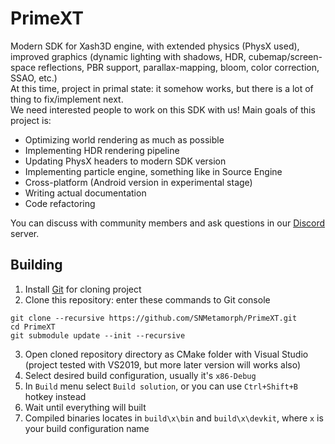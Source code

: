# PrimeXT
Modern SDK for Xash3D engine, with extended physics (PhysX used), improved graphics (dynamic lighting with shadows, HDR, cubemap/screen-space reflections, PBR support, parallax-mapping, bloom, color correction, SSAO, etc.)<br>
At this time, project in primal state: it somehow works, but there is a lot of thing to fix/implement next.<br>
We need interested people to work on this SDK with us! Main goals of this project is:
- Optimizing world rendering as much as possible<br>
- Implementing HDR rendering pipeline<br>
- Updating PhysX headers to modern SDK version<br>
- Implementing particle engine, something like in Source Engine<br>
- Cross-platform (Android version in experimental stage)<br>
- Writing actual documentation<br>
- Code refactoring<br>

You can discuss with community members and ask questions in our [Discord](https://discord.gg/BxQUMUescJ) server.
## Building
1) Install [Git](https://git-scm.com/download/win) for cloning project
2) Clone this repository: enter these commands to Git console
```
git clone --recursive https://github.com/SNMetamorph/PrimeXT.git
cd PrimeXT
git submodule update --init --recursive
```
3) Open cloned repository directory as CMake folder with Visual Studio (project tested with VS2019, but more later version will works also)<br>
4) Select desired build configuration, usually it's `x86-Debug`
4) In `Build` menu select `Build solution`, or you can use `Ctrl+Shift+B` hotkey instead
5) Wait until everything will built
6) Compiled binaries locates in `build\x\bin` and `build\x\devkit`, where `x` is your build configuration name
